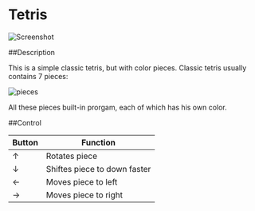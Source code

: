 # Tetris

![Screenshot](https://pp.vk.me/c628122/v628122649/38e2c/zs2cBc5YIa4.jpg)

##Description

This is a simple classic tetris, but with color pieces. Classic tetris usually contains 7 pieces:

![pieces](https://pp.vk.me/c628122/v628122649/38c99/6v25JfewLHo.jpg)


All these pieces built-in prorgam, each of which has his own color. 

##Control

| Button | Function |
|-----------------------------------------|---------------------|
| &uarr;|Rotates piece|
|&darr;|Shiftes piece to down faster|
|&larr;|Moves piece to left|
|&rarr;|Moves piece to right|
